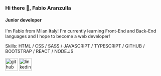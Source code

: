 ### Hi there 👋, Fabio Aranzulla
#### Junior developer
I'm Fabio from Milan Italy!
I'm currently learning Front-End and Back-End languages and I hope to become a web developer!

Skills: HTML / CSS / SASS / JAVASCRIPT / TYPESCRIPT / GITHUB / BOOTSTRAP / REACT / NODE.JS

[<img src='https://cdn.jsdelivr.net/npm/simple-icons@3.0.1/icons/github.svg' alt='github' height='40'>](https://github.com/https://github.com/FabioAranzulla)  [<img src='https://cdn.jsdelivr.net/npm/simple-icons@3.0.1/icons/linkedin.svg' alt='linkedin' height='40'>](https://www.linkedin.com/in/https://www.linkedin.com/in/fabio-aranzulla-893369245/)  


